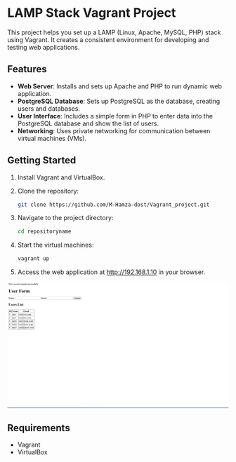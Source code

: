 # LAMP Stack Vagrant Project

This project helps you set up a LAMP (Linux, Apache, MySQL, PHP) stack using Vagrant. It creates a consistent environment for developing and testing web applications.

## Features

- **Web Server**: Installs and sets up Apache and PHP to run dynamic web application.
- **PostgreSQL Database**: Sets up PostgreSQL as the database, creating users and databases.
- **User Interface**: Includes a simple form in PHP to enter data into the PostgreSQL database and show the list of users.
- **Networking**: Uses private networking for communication between virtual machines (VMs).

## Getting Started

1. Install Vagrant and VirtualBox.
2. Clone the repository:

   ```bash
   git clone https://github.com/M-Hamza-dost/Vagrant_project.git
   ```

3. Navigate to the project directory:

   ```bash
   cd repositoryname
   ```

4. Start the virtual machines:

   ```bash
   vagrant up
   ```

5. Access the web application at http://192.168.1.10 in your browser.

![Screenshot](https://github.com/M-Hamza-dost/Vagrant_project/blob/main/Screenshot.png)





## Requirements

- Vagrant
- VirtualBox

